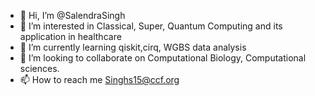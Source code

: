 - 👋 Hi, I’m @SalendraSingh
- 👀 I’m interested in Classical, Super, Quantum Computing and its application in healthcare
- 🌱 I’m currently learning qiskit,cirq, WGBS data analysis
- 💞️ I’m looking to collaborate on Computational Biology, Computational sciences. 
- 📫 How to reach me Singhs15@ccf.org

<!---
SalendraSingh/SalendraSingh is a ✨ special ✨ repository because its `README.md` (this file) appears on your GitHub profile.
You can click the Preview link to take a look at your changes.
--->

